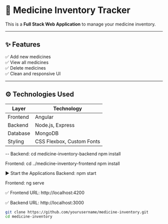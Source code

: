 # 🏥 Medicine Inventory Tracker

This is a **Full Stack Web Application** to manage your medicine inventory.

---

## ✨ Features

✅ Add new medicines  
✅ View all medicines  
✅ Delete medicines  
✅ Clean and responsive UI  

---

## ⚙️ Technologies Used

| Layer       | Technology            |
|-------------|------------------------|
| Frontend    | Angular                |
| Backend     | Node.js, Express       |
| Database    | MongoDB                |
| Styling     | CSS Flexbox, Custom Fonts |

--
Backend:
cd medicine-inventory-backend
npm install

Frontend:
cd ../medicine-inventory-frontend
npm install


▶️ Start the Applications
Backend:
npm start


Frontend:
ng serve

✅ Frontend URL:
http://localhost:4200

✅ Backend URL:
http://localhost:3000


```bash
git clone https://github.com/yourusername/medicine-inventory.git
cd medicine-inventory
